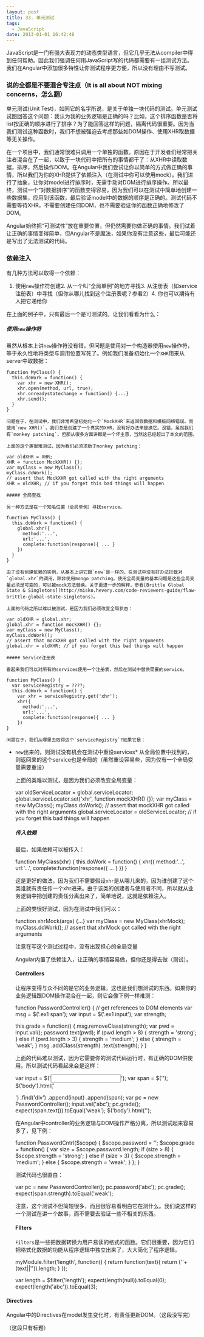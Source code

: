 ```yaml
---
layout: post
title: 33. 单元测试
tags:
  - JavaScript
date: 2013-01-01 16:42:48
---
```


JavaScript是一门有强大表现力的动态类型语言，但它几乎无法从compiler中得到任何帮助。因此我们强调任何用JavaScript写的代码都需要有一组测试方法。我们在Angular中添加很多特性让你测试程序更方便，所以没有理由不写测试。

### 说的全都是不要混合专注点（It is all about NOT mixing concerns，怎么翻）

单元测试(Unit Test)，如同它的名字所说，是关于单独一块代码的测试。单元测试试图回答这个问题：我认为我的业务逻辑是正确的吗？比如，这个排序函数是否将list按正确的顺序进行了排序？为了能回答这样的问题，隔离代码很重要。因为当我们测试这种函数时，我们不想被强迫去考虑那些如DOM操作、使用XHR取数据等无关操作。

在一个项目中，我们通常很难只调用一个单独的函数。原因在于开发者们经常把关注者混合在了一起，以致于一块代码中把所有的事情都干了：从XHR中读取数据，排序，然后操作DOM。在Angular中我们尝试让你以简单的方式做正确的事情，所以我们为你的XHR提供了依赖注入（在测试中你可以使用mock）。我们进行了抽象，让你对model进行排序时，无需手动对DOM进行排序操作。所以最终，测试一个“对数据排序”的函数变得容易，因为我们可以在测试中简单地创建一些数据集，应用到该函数，最后验证model中的数据的顺序是正确的。测试代码不需要等待XHR，不需要创建任何DOM，也不需要验证你的函数正确地修改了DOM。

Angular始终把“可测试性”放在重要位置，但仍然需要你做正确的事情。我们试着让正确的事情变得简单，但Angular不是魔法，如果你没有注意这些，最后可能还是写出了无法测试的代码。

### 依赖注入

有几种方法可以取得一个依赖：

1.  使用`new`操作符创建2.  从一个叫“全局单例”的地方寻找3.  从注册表（如service注册表）中寻找（但你从哪儿找到这个注册表呢？参看2）4.  你也可以期待有人把它递给你

在上面的例子中，只有最后一个是可测试的。让我们看看为什么：

##### 使用`new`操作符

虽然从根本上讲`new`操作符没有错，但问题是使用对一个构造器使用`new`操作符，等于永久性地将类型与调用位置写死了。例如我们准备初始化一个`XHR`用来从server中取数据：

    function MyClass() {
      this.doWork = function() {
        var xhr = new XHR();
        xhr.open(method, url, true);
        xhr.onreadystatechange = function() {...}
        xhr.send();
      }
    }

    问题在于，在测试中，我们非常希望初始化一个`MockXHR`来返回假数据和模板网络错误。而使用`new XHR()`，我们总是创建了一个真实的XHR，没有好办法来替换它。没错，虽然我们有`monkey patching`，但那从很多方面讲都是一个坏主意，当然这已经超出了本文的范围。

    上面的这个类很难测试，因为我们必须求助于monkey patching：

    var oldXHR = XHR;
    XHR = function MockXHR() {};
    var myClass = new MyClass();
    myClass.doWork();
    // assert that MockXHR got called with the right arguments
    XHR = oldXHR; // if you forget this bad things will happen

    ##### 全局查找

    另一种方法是在一个知名位置（全局单例）寻找service。

    function MyClass() {
      this.doWork = function() {
        global.xhr({
          method:'...',
          url:'...',
          complete:function(response){ ... }
        })
      }
    }

    由于没有创建依赖的实例，从基本上讲它跟`new`是一样的，在测试中没有好办法拦截对`global.xhr`的调用，除非使用mongo patching。使用全局变量的基本问题是这些全局变量必须是可变的，可以被mock方法替换。关于更进一步的解释，参看[Brittle Global State & Singletons](http://misko.hevery.com/code-reviewers-guide/flaw-brittle-global-state-singletons)。

    上面的代码之所以难以被测试，是因为我们必须改变全局状态：

    var oldXHR = global.xhr;
    global.xhr = function mockXHR() {};
    var myClass = new MyClass();
    myClass.doWork();
    // assert that mockXHR got called with the right arguments
    global.xhr = oldXHR; // if you forget this bad things will happen

    ##### Service注册表

    看起来我们可以对所有的services使用一个注册表，然后在测试中替换需要的service。

    function MyClass() {
      var serviceRegistry = ????;
      this.doWork = function() {
        var xhr = serviceRegistry.get('xhr');
        xhr({
          method:'...',
          url:'...',
          complete:function(response){ ... }
        })
    }

    问题在于，我们从哪里去取得这个`serviceRegistry`?如果它是：

*   `new`出来的，则测试没有机会在测试中重设services*   从全局位置中找到的，则返回来的这个service也是全局的（虽然重设容易些，因为仅有一个全局变量需要重设）

    上面的类难以测试，是因为我们必须改变全局变量：

    var oldServiceLocator = global.serviceLocator;
    global.serviceLocator.set('xhr', function mockXHR() {});
    var myClass = new MyClass();
    myClass.doWork();
    // assert that mockXHR got called with the right arguments
    global.serviceLocator = oldServiceLocator; // if you forget this bad things will happen

    ##### 传入依赖

    最后，如果依赖可以被传入：

    function MyClass(xhr) {
      this.doWork = function() {
        xhr({
          method:'...',
          url:'...',
          complete:function(response){ ... }
        })
    }

    这是更好的做法，因为我们不需要假设`xhr`是从哪儿来的，因为谁创建了这个类谁就有责任传一个xhr进来。由于该类的创建者与使用者不同，所以就从业务逻辑中把创建的责任分离出来了，简单地说，这就是依赖注入。

    上面的类很好测试，因为在测试中我们可以：

    function xhrMock(args) {...}
    var myClass = new MyClass(xhrMock);
    myClass.doWork();
    // assert that xhrMock got called with the right arguments

    注意在写这个测试过程中，没有出现担心的全局变量

    Angular内置了依赖注入，让正确的事情容易做，但你还是得去做（测试）。

    #### Controllers

    让程序变得与众不同的是它的业务逻辑，这也是我们想测试的东西。如果你的业务逻辑跟DOM操作混合在一起，则它会像下例一样难测：

    function PasswordController() {
      // get references to DOM elements
      var msg = $('.ex1 span');
      var input = $('.ex1 input');
      var strength;

      this.grade = function() {
        msg.removeClass(strength);
        var pwd = input.val();
        password.text(pwd);
        if (pwd.length > 8) {
          strength = 'strong';
        } else if (pwd.length > 3) {
          strength = 'medium';
        } else {
          strength = 'weak';
        }
        msg
         .addClass(strength)
         .text(strength);
      }
    }

    上面的代码难以测试，因为它需要你的测试代码运行时，有正确的DOM供使用。所以测试代码看起来会是这样：

    var input = $('<input type="text"/>');
    var span = $('<span>');
    $('body').html('<div class="ex1">')
      .find('div')
        .append(input)
        .append(span);
    var pc = new PasswordController();
    input.val('abc');
    pc.grade();
    expect(span.text()).toEqual('weak');
    $('body').html('');

    在Angular中controller的业务逻辑与DOM操作严格分离，所以测试起来容易多了，见下例：

    function PasswordCntrl($scope) {
      $scope.password = '';
      $scope.grade = function() {
        var size = $scope.password.length;
        if (size > 8) {
          $scope.strength = 'strong';
        } else if (size > 3) {
          $scope.strength = 'medium';
        } else {
          $scope.strength = 'weak';
        }
      };
    }

    测试代码也很直白：

    var pc = new PasswordController();
    pc.password('abc');
    pc.grade();
    expect(span.strength).toEqual('weak');

    注意，这个测试不但简短很多，而且很容易看明白它在测什么。我们说这样的一个测试在讲一个故事，而不需要去验证一些不相关的东西。

    #### FIlters

    `Filters`是一些把数据转换为用户易读的格式的函数。它们很重要，因为它们把格式化数据的功能从程序逻辑中独立出来了，大大简化了程序逻辑。

    myModule.filter('length', function() {
      return function(text){
        return (''+(text||'')).length;
      }
    });

    var length = $filter('length');
    expect(length(null)).toEqual(0);
    expect(length('abc')).toEqual(3);

#### Directives

Angular中的Directives在model发生变化时，有责任更新DOM。（这段没写完）

（这段只有标题）